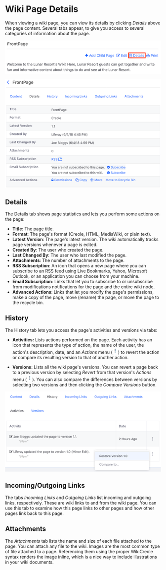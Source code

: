 # Wiki Page Details

When viewing a wiki page, you can view its details by clicking *Details* above 
the page content. Several tabs appear, to give you access to several
categories of information about the page.

![Figure 1: Click *Details* to view the wiki page's details.](../../../../images/wiki-page-details-link.png)

![Figure 2: The wiki page's details.](../../../../images/wiki-page-details.png)

## Details

The Details tab shows page statistics and lets you perform some actions on the 
page: 

-   **Title**: The page title.
-   **Format**: The page's format (Creole, HTML, MediaWiki, or plain text). 
-   **Latest Version**: The page's latest version. The wiki automatically tracks 
    page versions whenever a page is edited.
-   **Created By**: The user who created the page.
-   **Last Changed By**: The user who last modified the page.
-   **Attachments**: The number of attachments to the page.
-   **RSS Subscription**: An icon that opens a new page where you can subscribe 
    to an RSS feed using Live Bookmarks, Yahoo, Microsoft Outlook, or an 
    application you can choose from your machine.
-   **Email Subscription**: Links that let you to subscribe to or unsubscribe 
    from modifications notifications for the page and the entire wiki node.
-   **Advanced Actions**: Links that let you modify the page's permissions, make 
    a copy of the page, move (rename) the page, or move the page to the recycle 
    bin.

## History

The History tab lets you access the page's activities and versions via tabs: 

-   **Activities:** Lists actions performed on the page. Each activity has an
    icon that represents the type of action, the name of the user, the action's
    description, date, and an *Actions* menu 
    (![Actions](../../../../images/icon-actions.png)) 
    to revert the action or compare its resulting version to that of another 
    action. 

-   **Versions:** Lists all the wiki page's versions. You can revert a page back 
    to a previous version by selecting *Revert* from that version's *Actions* 
    menu 
    (![Actions](../../../../images/icon-actions.png)). You can also compare the
    differences between versions by selecting two versions and then clicking the
    *Compare Versions* button. 

![Figure 3: The Activities tab displays the actions taken on the wiki page.](../../../../images/wiki-page-history.png)

## Incoming/Outgoing Links

The tabs *Incoming Links* and *Outgoing Links* list incoming and outgoing links, 
respectively. These are wiki links to and from the wiki page. You can use this 
tab to examine how this page links to other pages and how other pages link back 
to this page. 

## Attachments

The *Attachments* tab lists the name and size of each file attached to the page.
You can attach any file to the wiki. Images are the most common type of file 
attached to a page. Referencing them using the proper WikiCreole syntax renders 
the image inline, which is a nice way to include illustrations in your wiki 
documents. 
